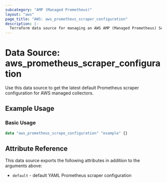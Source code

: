 ```yaml
---
subcategory: "AMP (Managed Prometheus)"
layout: "aws"
page_title: "AWS: aws_prometheus_scraper_configuration"
description: |-
  Terraform data source for managing an AWS AMP (Managed Prometheus) Scrape Configuration.
---
```



# Data Source: aws_prometheus_scraper_configuration

Use this data source to get the latest default Prometheus scraper
configuration for AWS managed collectors.

## Example Usage

### Basic Usage

```terraform
data "aws_prometheus_scrape_configuration" "example" {}
```

## Attribute Reference

This data source exports the following attributes in addition to the arguments above:

* `default` - default YAML Prometheus scraper configuration
